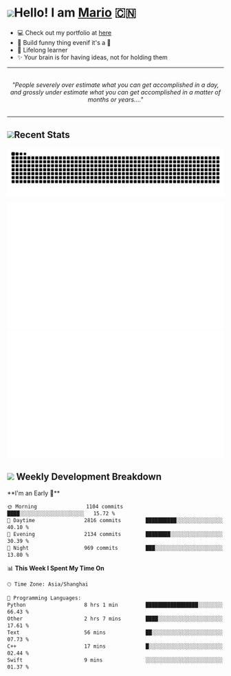 <h1><a href = "#"><img src="https://media.giphy.com/media/VgCDAzcKvsR6OM0uWg/giphy.gif" width="50"></a><span>Hello! I am <a href="https://github.com/mario1in">Mario</a></span> 🇨🇳 </h1>

- 💻 Check out my portfolio at [here](https://shixiong.name)
- 🔨 Build funny thing evenif it's a 💩
- 🚀 Lifelong learner
- ✨ Your brain is for having ideas, not for holding them

<hr/>
<br/>
<div align="center">
<i>"People severely over estimate what you can get accomplished in a day, and grossly under estimate what you can get accomplished in a matter of months or years...." </i>
</div>
<br/>
<hr/>

<h2 align="left">
  <a href="#"><img src="https://emojis.slackmojis.com/emojis/images/1643514389/3643/cool-doge.gif?1643514389" height="30"></a>Recent Stats
</h2>

<picture>
  <source
    media="(prefers-color-scheme: dark)"
    srcset="https://raw.githubusercontent.com/mario1in/mario1in/output/github-contribution-grid-snake-dark.svg"
  />
  <source
    media="(prefers-color-scheme: light)"
    srcset="https://raw.githubusercontent.com/mario1in/mario1in/output/github-contribution-grid-snake.svg"
  />
  <img
    alt="github contribution grid snake animation"
    src="https://raw.githubusercontent.com/mario1in/mario1in/output/github-contribution-grid-snake.svg"
  />
</picture>

![overview](https://raw.githubusercontent.com/mario1in/mario1in/stats-output/generated/overview.svg)
![languages](https://raw.githubusercontent.com/mario1in/mario1in/stats-output/generated/languages.svg)

<h2 align="left">
  <a href="#"><img src="https://emojis.slackmojis.com/emojis/images/1643514062/184/nyancat_big.gif?1643514062" height="30"></a> Weekly Development Breakdown
</h2>
<!--START_SECTION:waka-->
**I'm an Early 🐤** 

```text
🌞 Morning                1104 commits        ████░░░░░░░░░░░░░░░░░░░░░   15.72 % 
🌆 Daytime                2816 commits        ██████████░░░░░░░░░░░░░░░   40.10 % 
🌃 Evening                2134 commits        ████████░░░░░░░░░░░░░░░░░   30.39 % 
🌙 Night                  969 commits         ███░░░░░░░░░░░░░░░░░░░░░░   13.80 % 
```


📊 **This Week I Spent My Time On** 

```text
🕑︎ Time Zone: Asia/Shanghai

💬 Programming Languages: 
Python                   8 hrs 1 min         █████████████████░░░░░░░░   66.43 % 
Other                    2 hrs 7 mins        ████░░░░░░░░░░░░░░░░░░░░░   17.61 % 
Text                     56 mins             ██░░░░░░░░░░░░░░░░░░░░░░░   07.73 % 
C++                      17 mins             █░░░░░░░░░░░░░░░░░░░░░░░░   02.44 % 
Swift                    9 mins              ░░░░░░░░░░░░░░░░░░░░░░░░░   01.37 % 
```


<!--END_SECTION:waka-->

